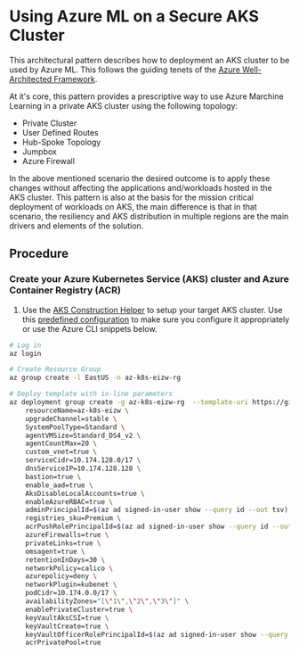 # Using Azure ML on a Secure AKS Cluster

This architectural pattern describes how to deployment an AKS cluster to be used by Azure ML. This follows the guiding tenets of the [Azure Well-Architected Framework](https://learn.microsoft.com/azure/architecture/framework/). 

At it's core, this pattern provides a prescriptive way to use Azure Marchine Learning in a private AKS cluster using the following topology:

 - Private Cluster
 - User Defined Routes
 - Hub-Spoke Topology
 - Jumpbox
 - Azure Firewall
 
In the above mentioned scenario the desired outcome is to apply these changes without affecting the applications and/workloads hosted in the AKS cluster.
This pattern is also at the basis for the mission critical deployment of workloads on AKS, the main difference is that in that scenario, the resiliency and AKS distribution in multiple regions are the main drivers and elements of the solution.

## Procedure

### Create your Azure Kubernetes Service (AKS) cluster and Azure Container Registry (ACR)

1. Use the [AKS Construction Helper](https://azure.github.io/AKS-Construction/) to setup your target AKS cluster. Use this [predefined configuration](https://azure.github.io/AKS-Construction/?secure=private&addons.ingress=none&deploy.location=EastUS&deploy.deployItemKey=deployTf&cluster.SystemPoolType=Standard&cluster.AksPaidSkuForSLA=false&cluster.osDiskType=Ephemeral&cluster.vmSize=Standard_DS4_v2&cluster.autoscale=true&net.networkPlugin=kubenet&cluster.availabilityZones=yes&addons.networkPolicy=none&net.vnet_opt=custom&net.podCidr=10.174.0.0%2F17&net.serviceCidr=10.174.128.0%2F17&net.dnsServiceIP=10.174.128.128) to make sure you configure it appropriately or use the Azure CLI snippets below.

```bash
# Log in
az login 

# Create Resource Group
az group create -l EastUS -n az-k8s-eizw-rg

# Deploy template with in-line parameters
az deployment group create -g az-k8s-eizw-rg  --template-uri https://github.com/Azure/AKS-Construction/releases/download/0.9.6/main.json --parameters \
	resourceName=az-k8s-eizw \
	upgradeChannel=stable \
	SystemPoolType=Standard \
	agentVMSize=Standard_DS4_v2 \
	agentCountMax=20 \
	custom_vnet=true \
	serviceCidr=10.174.128.0/17 \
	dnsServiceIP=10.174.128.128 \
	bastion=true \
	enable_aad=true \
	AksDisableLocalAccounts=true \
	enableAzureRBAC=true \
	adminPrincipalId=$(az ad signed-in-user show --query id --out tsv) \
	registries_sku=Premium \
	acrPushRolePrincipalId=$(az ad signed-in-user show --query id --out tsv) \
	azureFirewalls=true \
	privateLinks=true \
	omsagent=true \
	retentionInDays=30 \
	networkPolicy=calico \
	azurepolicy=deny \
	networkPlugin=kubenet \
	podCidr=10.174.0.0/17 \
	availabilityZones="[\"1\",\"2\",\"3\"]" \
	enablePrivateCluster=true \
	keyVaultAksCSI=true \
	keyVaultCreate=true \
	keyVaultOfficerRolePrincipalId=$(az ad signed-in-user show --query id --out tsv) \
	acrPrivatePool=true
```
